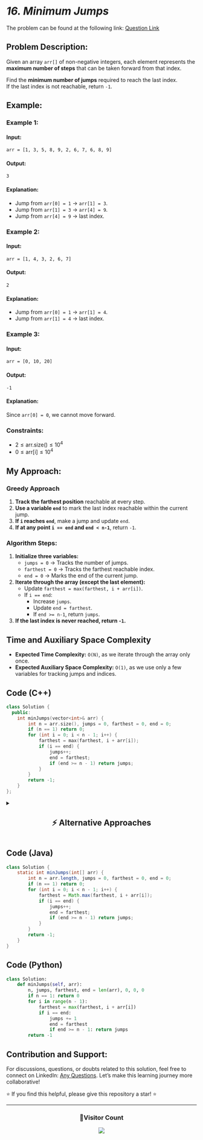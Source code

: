 # _16. Minimum Jumps_

The problem can be found at the following link: [Question Link](https://www.geeksforgeeks.org/problems/minimum-number-of-jumps-1587115620/1)

## **Problem Description:**

Given an array `arr[]` of non-negative integers, each element represents the **maximum number of steps** that can be taken forward from that index.

Find the **minimum number of jumps** required to reach the last index.  
If the last index is not reachable, return `-1`.

## **Example:**

### **Example 1:**

#### **Input:**

```
arr = [1, 3, 5, 8, 9, 2, 6, 7, 6, 8, 9]
```

#### **Output:**

```
3
```

#### **Explanation:**

- Jump from `arr[0] = 1` → `arr[1] = 3`.
- Jump from `arr[1] = 3` → `arr[4] = 9`.
- Jump from `arr[4] = 9` → last index.

### **Example 2:**

#### **Input:**

```
arr = [1, 4, 3, 2, 6, 7]
```

#### **Output:**

```
2
```

#### **Explanation:**

- Jump from `arr[0] = 1` → `arr[1] = 4`.
- Jump from `arr[1] = 4` → last index.

### **Example 3:**

#### **Input:**

```
arr = [0, 10, 20]
```

#### **Output:**

```
-1
```

#### **Explanation:**

Since `arr[0] = 0`, we cannot move forward.

### **Constraints:**

- $2 \leq \text{arr.size()} \leq 10^4$
- $0 \leq \text{arr[i]} \leq 10^4$

## **My Approach:**

### **Greedy Approach**

1. **Track the farthest position** reachable at every step.
2. **Use a variable `end`** to mark the last index reachable within the current jump.
3. **If `i` reaches `end`**, make a jump and update `end`.
4. **If at any point `i == end` and `end < n-1`**, return `-1`.

### **Algorithm Steps:**

1. **Initialize three variables:**
   - `jumps = 0` → Tracks the number of jumps.
   - `farthest = 0` → Tracks the farthest reachable index.
   - `end = 0` → Marks the end of the current jump.
2. **Iterate through the array (except the last element):**
   - Update `farthest = max(farthest, i + arr[i])`.
   - If `i == end`:
     - Increase `jumps`.
     - Update `end = farthest`.
     - If `end >= n-1`, return `jumps`.
3. **If the last index is never reached, return `-1`.**

## **Time and Auxiliary Space Complexity**

- **Expected Time Complexity:** `O(N)`, as we iterate through the array only once.
- **Expected Auxiliary Space Complexity:** `O(1)`, as we use only a few variables for tracking jumps and indices.

## **Code (C++)**

```cpp
class Solution {
  public:
    int minJumps(vector<int>& arr) {
        int n = arr.size(), jumps = 0, farthest = 0, end = 0;
        if (n == 1) return 0;
        for (int i = 0; i < n - 1; i++) {
            farthest = max(farthest, i + arr[i]);
            if (i == end) {
                jumps++;
                end = farthest;
                if (end >= n - 1) return jumps;
            }
        }
        return -1;
    }
};
```

<details>
<summary><h2 align="center">⚡ Alternative Approaches</h2></summary>

## **2️⃣ Dynamic Programming (O(N²) Time, O(N) Space) — DP Approach**

### **Algorithm Steps:**

1. Use a **1D DP array** `dp[i]`, where `dp[i]` stores the **minimum jumps** needed to reach index `i`.
2. **Base Case:**
   - `dp[0] = 0` (0 jumps needed at the start).
   - Initialize `dp[i] = INT_MAX` for all `i > 0`.
3. **Transition:**
   - For every `j < i`, check if `j` can reach `i` (`j + arr[j] ≥ i`).
   - If yes, update `dp[i] = min(dp[i], dp[j] + 1)`.
4. **Return `dp[n-1]`, or `-1` if `dp[n-1]` is `INT_MAX` (unreachable).**

```cpp
class Solution {
  public:
    int minJumps(vector<int>& arr) {
        int n = arr.size();
        vector<int> dp(n, INT_MAX);
        dp[0] = 0;
        for (int i = 1; i < n; i++)
            for (int j = 0; j < i; j++)
                if (j + arr[j] >= i && dp[j] != INT_MAX)
                    dp[i] = min(dp[i], dp[j] + 1);
        return dp[n-1] == INT_MAX ? -1 : dp[n-1];
    }
};
```

✅ **Time Complexity:** `O(N²)`  
✅ **Space Complexity:** `O(N)`

## **3️⃣ BFS (O(N) Time, O(N) Space) — Optimal Approach**

### **Algorithm Steps:**

1. Use a **queue** to track the farthest reachable index in **BFS style**.
2. At each level, explore all possible jumps.
3. **Use BFS levels as jump count**:
   - Process all indices reachable from the current level before moving to the next.
   - When reaching the last index, return the number of jumps.

```cpp
class Solution {
  public:
    int minJumps(vector<int>& arr) {
        int n = arr.size();
        if (n == 1) return 0;
        queue<int> q;
        vector<bool> visited(n, false);
        q.push(0);
        visited[0] = true;
        int jumps = 0;
        while (!q.empty()) {
            int size = q.size();
            while (size--) {
                int i = q.front();
                q.pop();
                for (int j = 1; j <= arr[i]; j++) {
                    int next = i + j;
                    if (next >= n - 1) return jumps + 1;
                    if (!visited[next]) {
                        visited[next] = true;
                        q.push(next);
                    }
                }
            }
            jumps++;
        }
        return -1;
    }
};
```

✅ **Time Complexity:** `O(N)`  
✅ **Space Complexity:** `O(N)`

## **Comparison of Approaches**

| **Approach**            | ⏱️ **Time Complexity** | 🗂️ **Space Complexity** | ✅ **Pros**                      | ⚠️ **Cons**               |
| ----------------------- | ---------------------- | ----------------------- | -------------------------------- | ------------------------- |
| **Greedy (Optimized)**  | 🟢 `O(N)`              | 🟢 `O(1)`               | Fastest, simple, works in `O(N)` | Requires greedy intuition |
| **Dynamic Programming** | 🟡 `O(N²)`             | 🟡 `O(N)`               | Intuitive                        | Slower for large inputs   |
| **BFS Approach**        | 🟢 `O(N)`              | 🔴 `O(N)`               | Good for large inputs            | Uses extra space          |

✅ **Best Choice?**

- **For fast execution:** Use **Greedy Approach (`O(N)`)**.
- **For structured approach:** Use **1D DP (`O(N²)`)**.
- **For handling larger inputs:** Use **BFS (`O(N)`)**.

</details>

## **Code (Java)**

```java
class Solution {
    static int minJumps(int[] arr) {
        int n = arr.length, jumps = 0, farthest = 0, end = 0;
        if (n == 1) return 0;
        for (int i = 0; i < n - 1; i++) {
            farthest = Math.max(farthest, i + arr[i]);
            if (i == end) {
                jumps++;
                end = farthest;
                if (end >= n - 1) return jumps;
            }
        }
        return -1;
    }
}
```

## **Code (Python)**

```python
class Solution:
    def minJumps(self, arr):
        n, jumps, farthest, end = len(arr), 0, 0, 0
        if n == 1: return 0
        for i in range(n - 1):
            farthest = max(farthest, i + arr[i])
            if i == end:
                jumps += 1
                end = farthest
                if end >= n - 1: return jumps
        return -1
```

## **Contribution and Support:**

For discussions, questions, or doubts related to this solution, feel free to connect on LinkedIn: [Any Questions](https://www.linkedin.com/in/patel-hetkumar-sandipbhai-8b110525a/). Let’s make this learning journey more collaborative!

⭐ If you find this helpful, please give this repository a star! ⭐

---

<div align="center">
  <h3><b>📍Visitor Count</b></h3>
</div>

<p align="center">
  <img src="https://visitor-badge.laobi.icu/badge?page_id=Hunterdii.GeeksforGeeks-POTD" />
</p>
